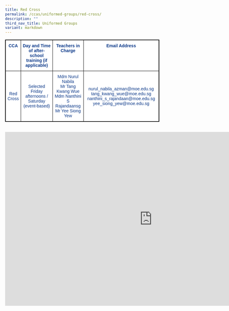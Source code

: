 ```yaml
---
title: Red Cross
permalink: /ccas/uniformed-groups/red-cross/
description: ""
third_nav_title: Uniformed Groups
variant: markdown
---
```

<style type="text/css">
.tg  {border-collapse:collapse;border-spacing:0;}
.tg td{border-color:black;border-style:solid;border-width:1px;font-family:Arial, sans-serif;font-size:14px;
  overflow:hidden;padding:10px 5px;word-break:normal;}
.tg th{border-color:black;border-style:solid;border-width:1px;font-family:Arial, sans-serif;font-size:14px;
  font-weight:normal;overflow:hidden;padding:10px 5px;word-break:normal;}
.tg .tg-m9di{background-color:#FFF;color:#0C3989;text-align:center;vertical-align:middle}
.tg .tg-pg9x{background-color:#FFF;color:#0C3989;font-weight:bold;text-align:center;vertical-align:top}
.tg .tg-u2s6{background-color:#FFF;color:#0C3989;text-align:center;vertical-align:top}
</style>
<table class="tg" style="border: 1px solid black">
<thead>
  <tr style="border: 1px solid black">
    <th class="tg-pg9x" style="border: 1px solid black">CCA</th>
    <th class="tg-pg9x" style="border: 1px solid black">Day and Time of after-school training (if applicable)</th>
    <th class="tg-pg9x" style="border: 1px solid black">Teachers in Charge</th>
    <th class="tg-pg9x" style="border: 1px solid black">Email Address</th>
  </tr>
</thead>
<tbody>
  <tr style="border: 1px solid black">
    <td class="tg-m9di" style="border: 1px solid black">Red Cross</td>
    <td class="tg-m9di" style="border: 1px solid black">Selected Friday afternoons / Saturday (event-based)</td>
    <td class="tg-u2s6" style="border: 1px solid black"><span style="font-weight:400;color:#0C3989">Mdm Nurul Nabila</span><br><span style="font-weight:400;color:#0C3989">Mr Tang Kwang Wue</span><br>Mdm Nanthini S Rajandaansg<br>Mr Yee Siong Yew<br></td>
    <td class="tg-m9di" style="border: 1px solid black">nurul_nabila_azman@moe.edu.sg tang_kwang_wue@moe.edu.sg <br>nanthini_s_rajandaan@moe.edu.sg<br>yee_siong_yew@moe.edu.sg</td>
  </tr>
</tbody>
</table><br>


<iframe allowfullscreen="true" height="569" width="960" frameborder="0" src="https://docs.google.com/presentation/d/e/2PACX-1vQr9TpW1jiRwpm1sh4tYpfkDPtG1F1sreGo0h42Ucw15n4E0yChx0_OeR9D0A4J8Ub3n4X8Fe6WU407/embed?start=false&amp;loop=false&amp;delayms=3000"></iframe>